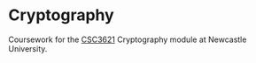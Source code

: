 Cryptography
============

Coursework for the
[CSC3621](http://www.ncl.ac.uk/undergraduate/modules/module/CSC3621)
Cryptography module at Newcastle University.
